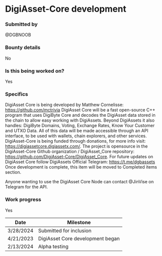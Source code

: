 # DigiAsset-Core development

### Submitted by
@DGBNOOB

### Bounty details
No

### Is this being worked on?
Yes

### Specifics
DigiAsset Core is being developed by Matthew Cornelisse: https://github.com/mctrivia
DigiAsset Core will be a fast open-source C++ program that uses DigiByte Core and decodes the DigiAsset data stored in the chain to allow easy working with DigiAssets. Beyond DigiAssets it also handles: DigiByte Domains, Voting, Exchange Rates, Know Your Customer and UTXO Data. All of this data will be made accessible through an API interface, to be used with wallets, chain explorers, and other services. DigiAsset-Core is being funded through donations, for more info visit: https://digiassetcore.digiassetx.com/.
The project is opensource in the DigiAsset-Core Github organization / DigiAsset_Core repository: https://github.com/DigiAsset-Core/DigiAsset_Core.
For future updates on DigiAsset Core follow DigiAssets Official Telegram: https://t.me/dgbassets   
Once development is complete, this item will be moved to Completed items section.

Anyone wanting to use the DigiAsset Core Node can contact @JinVise on Telegram for the API.

### Work progress
Yes 

| Date | Milestone |
| --- | --- |
| 3/28/2024 | Submitted for inclusion |
| 4/21/2023 | DigiAsset Core development began|
| 2/13/2024 | Alpha testing |